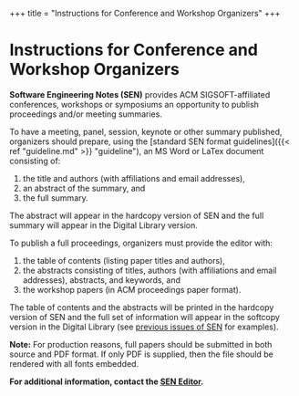 +++
title = "Instructions for Conference and Workshop Organizers"
+++

# Instructions for Conference and Workshop Organizers

**Software Engineering Notes (SEN)** provides ACM SIGSOFT-affiliated conferences, workshops or symposiums an opportunity to publish proceedings and/or meeting summaries.

To have a meeting, panel, session, keynote or other summary published, organizers should prepare, using the [standard SEN format guidelines]({{< ref "guideline.md" >}} "guideline"), an MS Word or LaTex document consisting of:

1.  the title and authors (with affiliations and email addresses),
2.  an abstract of the summary, and
3.  the full summary.

The abstract will appear in the hardcopy version of SEN and the full summary will appear in the Digital Library version.

To publish a full proceedings, organizers must provide the editor with:

1.  the table of contents (listing paper titles and authors),
2.  the abstracts consisting of titles, authors (with affiliations and email addresses), abstracts, and keywords, and
3.  the workshop papers (in ACM proceedings paper format).

The table of contents and the abstracts will be printed in the hardcopy version of SEN and the full set of information will appear in the softcopy version in the Digital Library (see [previous issues of SEN](http://dl.acm.org/citation.cfm?id=J728) for examples).

**Note:** For production reasons, full papers should be submitted in both source and PDF format. If only PDF is supplied, then the file should be rendered with all fonts embedded.

**For additional information, contact the [SEN Editor](mailto:editors_SIGSOFT@acm.org).**

